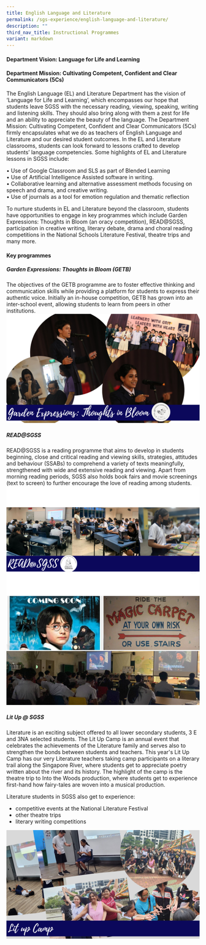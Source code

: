 ```yaml
---
title: English Language and Literature
permalink: /sgs-experience/english-language-and-literature/
description: ""
third_nav_title: Instructional Programmes
variant: markdown
---
```

#### Department Vision: Language for Life and Learning

#### Department Mission: Cultivating Competent, Confident and Clear Communicators (5Cs)

The English Language (EL) and Literature Department has the vision of ‘Language for Life and Learning’, which encompasses our hope that students leave SGSS with the necessary reading, viewing, speaking, writing and listening skills. They should also bring along with them a zest for life and an ability to appreciate the beauty of the language. The Department Mission: Cultivating Competent, Confident and Clear Communicators (5Cs) firmly encapsulates what we do as teachers of English Language and Literature and our desired student outcomes.
In the EL and Literature classrooms, students can look forward to lessons crafted to develop students’ language competencies. Some highlights of EL and Literature lessons in SGSS include:

•	Use of Google Classroom and SLS as part of Blended Learning <br>
•	Use of Artificial Intelligence Assisted software in writing.<br>
•	Collaborative learning and alternative assessment methods focusing on speech and drama, and creative writing.<br>
•	Use of journals as a tool for emotion regulation and thematic reflection

To nurture students in EL and Literature beyond the classroom, students have opportunities to engage in key programmes which include Garden Expressions: Thoughts in Bloom (an oracy competition), READ@SGSS, participation in creative writing, literary debate, drama and choral reading competitions in the National Schools Literature Festival, theatre trips and many more.

#### Key programmes
##### Garden Expressions: Thoughts in Bloom (GETB)
The objectives of the GETB programme are to foster effective thinking and communication skills while providing a platform for students to express their authentic voice. Initially an in-house competition, GETB has grown into an inter-school event, allowing students to learn from peers in other institutions. 
![](/images/ell2024%20(1).png)

##### READ@SGSS

READ@SGSS is a reading programme that aims to develop in students beginning, close and critical reading and viewing skills, strategies, attitudes and behaviour (SSABs) to comprehend a variety of texts meaningfully, strengthened with wide and extensive reading and viewing. Apart from morning reading periods, SGSS also holds book fairs and movie screenings (text to screen) to further encourage the love of reading among  students. 
![](/images/ell2024%20(2).png)
![](/images/ell2024%20(3).png)


##### Lit Up @ SGSS
Literature is an exciting subject offered to all lower secondary students, 3 E and 3NA selected students. The Lit Up Camp is an annual event that celebrates the achievements of the Literature family and serves also to strengthen the bonds between students and teachers. This year's Lit Up Camp has our very Literature teachers taking camp participants on a literary trail along the Singapore River, where students get to appreciate poetry written about the river and its history. The highlight of the camp is the theatre trip to Into the Woods production, where students get to experience first-hand how fairy-tales are woven into a musical production.

Literature students in SGSS also get to experience:
- competitive events at the National Literature Festival
- other theatre trips
- literary writing competitions

![](/images/ell2024%20(4).png)